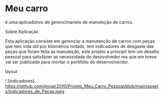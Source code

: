 # Meu carro
é uma aplicadotivo de gerencimaneto de manuteção de carros.

Sobre Aplicação

Esta aplicação consiste em gerenciar a manutenção de carros com peças que tem vida útil por kilometros rodads, tem indicadores de desgaste das peças
que foram feita as manuteção, este projeto a principil tem um desafio pessoal para satisfazer as necessidade do desnvolvedor ma que em breve vai ser 
publicado para montar o portifolio do desenvolverdor.

layout

!.[indicadores]. https://github.com/jnojair2010/Projeto_Meu_Carro_Pessoal/blob/main/assets/indicadores_de_Pecas.jpeg

